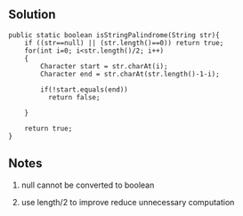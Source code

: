 ## Solution

```
public static boolean isStringPalindrome(String str){
    if ((str==null) || (str.length()==0)) return true;
    for(int i=0; i<str.length()/2; i++)
    {
        Character start = str.charAt(i);
        Character end = str.charAt(str.length()-1-i);
        
        if(!start.equals(end))
          return false;
        
    }
    
    return true;
}
```

## Notes
1. null cannot be converted to boolean

2. use length/2 to improve reduce unnecessary computation